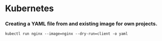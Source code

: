 # Kubernetes

### Creating a YAML file from and existing image for own projects.

```
kubectl run nginx --image=nginx --dry-run=client -o yaml
```



